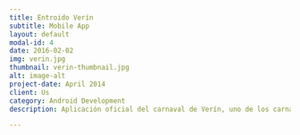 ```yaml
---
title: Entroido Verín
subtitle: Mobile App
layout: default
modal-id: 4
date: 2016-02-02
img: verin.jpg
thumbnail: verin-thumbnail.jpg
alt: image-alt
project-date: April 2014
client: Us
category: Android Development
description: Aplicación oficial del carnaval de Verín, uno de los carnavales más conocidos de Galicia. Esta app integra diversa información sobre la celebración con un apartado social, vinculado a twitter. Entroido Verín ha superado las 1000 descargas y ha sido mencionada en la prensa. https://play.google.com/store/apps/details?id=es.develover.joker.entroido

---
```


